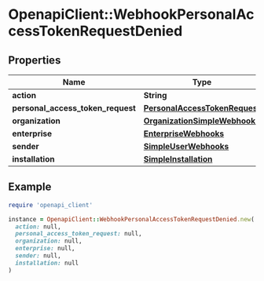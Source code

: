 # OpenapiClient::WebhookPersonalAccessTokenRequestDenied

## Properties

| Name | Type | Description | Notes |
| ---- | ---- | ----------- | ----- |
| **action** | **String** |  |  |
| **personal_access_token_request** | [**PersonalAccessTokenRequest**](PersonalAccessTokenRequest.md) |  |  |
| **organization** | [**OrganizationSimpleWebhooks**](OrganizationSimpleWebhooks.md) |  |  |
| **enterprise** | [**EnterpriseWebhooks**](EnterpriseWebhooks.md) |  | [optional] |
| **sender** | [**SimpleUserWebhooks**](SimpleUserWebhooks.md) |  |  |
| **installation** | [**SimpleInstallation**](SimpleInstallation.md) |  |  |

## Example

```ruby
require 'openapi_client'

instance = OpenapiClient::WebhookPersonalAccessTokenRequestDenied.new(
  action: null,
  personal_access_token_request: null,
  organization: null,
  enterprise: null,
  sender: null,
  installation: null
)
```


